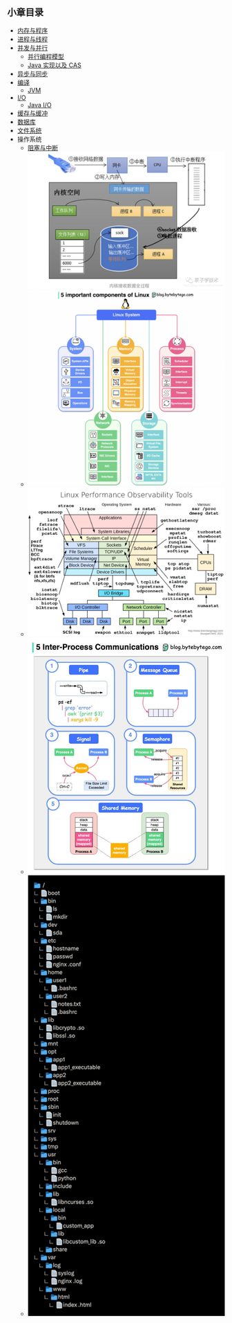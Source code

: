 ## 小章目录

- [内存与程序](./内存与程序.md)
- [进程与线程](./进程与线程.md)
- [并发与并行](./并发与并行.md)
  - [并行编程模型](./并发编程模型.md)
  - [Java 实现以及 CAS](./并发与并行(Java)/)
- [异步与同步](./异步与同步.md)
- [编译](./编译.md)
  - [JVM](./JVM/)
- [I/O](./IO/README.md)
  - [Java I/O](./IO/IO(Java).md)
- [缓存与缓冲](./缓存与缓冲.md)
- [数据库](./数据库/)
- [文件系统](./文件系统.md)
- 操作系统
  - [阻塞与中断](./阻塞与中断.md)![](./阻塞与中断.png)
  - ![](./linux-components.png)
  - ![](./linux-performance-obser-tools.jpeg)
  - ![](./inter-process-communication.jpeg)
  - ![](./linux-files.png)

